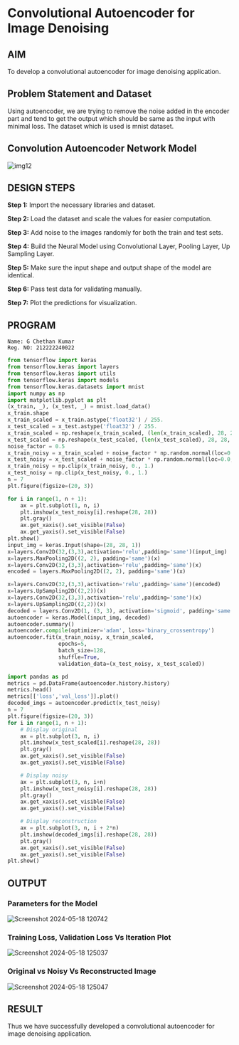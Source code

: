 # Convolutional Autoencoder for Image Denoising
## AIM
To develop a convolutional autoencoder for image denoising application.
## Problem Statement and Dataset
Using autoencoder, we are trying to remove the noise added in the encoder part and tend to get the output which should be same as the input with minimal loss. 
The dataset which is used is mnist dataset.
## Convolution Autoencoder Network Model

![img12](https://github.com/Gchethankumar/convolutional-denoising-autoencoder/assets/118348224/8a0b8079-42e3-4891-ab48-86e89bbe4913)


## DESIGN STEPS
**Step 1:** Import the necessary libraries and dataset.

**Step 2:** Load the dataset and scale the values for easier computation.

**Step 3:** Add noise to the images randomly for both the train and test sets.

**Step 4:** Build the Neural Model using Convolutional Layer, Pooling Layer, Up Sampling Layer. 

**Step 5:** Make sure the input shape and output shape of the model are identical.

**Step 6:** Pass test data for validating manually.

**Step 7:** Plot the predictions for visualization.
## PROGRAM
```
Name: G Chethan Kumar
Reg. NO: 212222240022
```

```python
from tensorflow import keras
from tensorflow.keras import layers
from tensorflow.keras import utils
from tensorflow.keras import models
from tensorflow.keras.datasets import mnist
import numpy as np
import matplotlib.pyplot as plt
(x_train, _), (x_test, _) = mnist.load_data()
x_train.shape
x_train_scaled = x_train.astype('float32') / 255.
x_test_scaled = x_test.astype('float32') / 255.
x_train_scaled = np.reshape(x_train_scaled, (len(x_train_scaled), 28, 28, 1))
x_test_scaled = np.reshape(x_test_scaled, (len(x_test_scaled), 28, 28, 1))
noise_factor = 0.5
x_train_noisy = x_train_scaled + noise_factor * np.random.normal(loc=0.0, scale=1.0, size=x_train_scaled.shape)
x_test_noisy = x_test_scaled + noise_factor * np.random.normal(loc=0.0, scale=1.0, size=x_test_scaled.shape)
x_train_noisy = np.clip(x_train_noisy, 0., 1.)
x_test_noisy = np.clip(x_test_noisy, 0., 1.)
n = 7
plt.figure(figsize=(20, 3))
```

```python
for i in range(1, n + 1):
    ax = plt.subplot(1, n, i)
    plt.imshow(x_test_noisy[i].reshape(28, 28))
    plt.gray()
    ax.get_xaxis().set_visible(False)
    ax.get_yaxis().set_visible(False)
plt.show()
input_img = keras.Input(shape=(28, 28, 1))
x=layers.Conv2D(32,(3,3),activation='relu',padding='same')(input_img)
x=layers.MaxPooling2D((2, 2), padding='same')(x)
x=layers.Conv2D(32,(3,3),activation='relu',padding='same')(x)
encoded = layers.MaxPooling2D((2, 2), padding='same')(x)
```

```python
x=layers.Conv2D(32,(3,3),activation='relu',padding='same')(encoded)
x=layers.UpSampling2D((2,2))(x)
x=layers.Conv2D(32,(3,3),activation='relu',padding='same')(x)
x=layers.UpSampling2D((2,2))(x)
decoded = layers.Conv2D(1, (3, 3), activation='sigmoid', padding='same')(x)
autoencoder = keras.Model(input_img, decoded)
autoencoder.summary()
autoencoder.compile(optimizer='adam', loss='binary_crossentropy')
autoencoder.fit(x_train_noisy, x_train_scaled,
                epochs=5,
                batch_size=128,
                shuffle=True,
                validation_data=(x_test_noisy, x_test_scaled))
```

```python
import pandas as pd
metrics = pd.DataFrame(autoencoder.history.history)
metrics.head()
metrics[['loss','val_loss']].plot()
decoded_imgs = autoencoder.predict(x_test_noisy)
n = 7
plt.figure(figsize=(20, 3))
for i in range(1, n + 1):
    # Display original
    ax = plt.subplot(3, n, i)
    plt.imshow(x_test_scaled[i].reshape(28, 28))
    plt.gray()
    ax.get_xaxis().set_visible(False)
    ax.get_yaxis().set_visible(False)

    # Display noisy
    ax = plt.subplot(3, n, i+n)
    plt.imshow(x_test_noisy[i].reshape(28, 28))
    plt.gray()
    ax.get_xaxis().set_visible(False)
    ax.get_yaxis().set_visible(False)

    # Display reconstruction
    ax = plt.subplot(3, n, i + 2*n)
    plt.imshow(decoded_imgs[i].reshape(28, 28))
    plt.gray()
    ax.get_xaxis().set_visible(False)
    ax.get_yaxis().set_visible(False)
plt.show()
```

## OUTPUT

### Parameters for the Model

![Screenshot 2024-05-18 120742](https://github.com/Gchethankumar/convolutional-denoising-autoencoder/assets/118348224/d8b67fa4-7adf-4528-888a-2588c94eb69b)


### Training Loss, Validation Loss Vs Iteration Plot

![Screenshot 2024-05-18 125037](https://github.com/Gchethankumar/convolutional-denoising-autoencoder/assets/118348224/d3616001-aedc-4a4b-9218-6177df7adf5b)


### Original vs Noisy Vs Reconstructed Image

![Screenshot 2024-05-18 125047](https://github.com/Gchethankumar/convolutional-denoising-autoencoder/assets/118348224/2b3c92e7-0cd4-477c-98b7-73cfcc3d8859)


## RESULT
Thus we have successfully developed a convolutional autoencoder for image denoising application.
